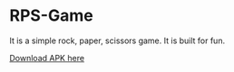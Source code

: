 # RPS-Game
It is a simple rock, paper, scissors game. It is built for fun.

<a href="https://github.com/pawanabc59/RPS-Game/blob/master/app/release/app-release.apk?raw=true"> Download APK here </a>
